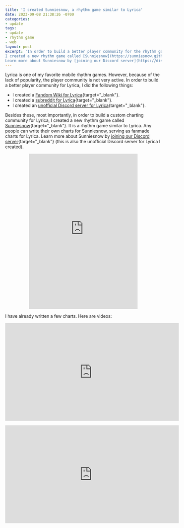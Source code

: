 ```yaml
---
title: 'I created Sunniesnow, a rhythm game similar to Lyrica'
date: 2023-09-08 21:38:26 -0700
categories:
- update
tags:
- update
- rhythm game
- web
layout: post
excerpt: 'In order to build a better player community for the rhythm game Lyrica,
I created a new rhythm game called [Sunniesnow](https://sunniesnow.github.io){target="_blank"}.
Learn more about Sunniesnow by [joining our Discord server](https://discord.gg/6ZHRU9teju){target="_blank"}.'
---
```


Lyrica is one of my favorite mobile rhythm games.
However, because of the lack of popularity, the player community is not very active.
In order to build a better player community for Lyrica, I did the following things:

- I created a [Fandom Wiki for Lyrica](https://lyrica.fandom.com/zh-tw/wiki/){target="_blank"}.
- I created a [subreddit for Lyrica](https://reddit.com/r/lyricagame/){target="_blank"}.
- I created an [unofficial Discord server for Lyrica](https://discord.gg/6ZHRU9teju){target="_blank"}.

Besides these, most importantly, in order to build a custom charting community for Lyrica,
I created a new rhythm game called [Sunniesnow](https://sunniesnow.github.io){target="_blank"}.
It is a rhythm game similar to Lyrica.
Any people can write their own charts for Sunniesnow, serving as fanmade charts for Lyrica.
Learn more about Sunniesnow by [joining our Discord server](https://discord.gg/6ZHRU9teju){target="_blank"}
(this is also the unofficial Discord server for Lyrica I created).

<p style="text-align: center"><iframe src="https://discord.com/widget?id=1131429935303626782&theme=dark" width="350" height="500" allowtransparency="true" frameborder="0" sandbox="allow-popups allow-popups-to-escape-sandbox allow-same-origin allow-scripts"></iframe></p>

I have already written a few charts. Here are videos:

<p style="text-align: center"><iframe width="560" height="315" src="https://youtube.com/embed/xqrqxprl71o" title="Stasis Master 13" frameborder="0" allow="accelerometer; autoplay; clipboard-write; encrypted-media; gyroscope; picture-in-picture; web-share" allowfullscreen></iframe></p>

<p style="text-align: center"><iframe width="560" height="315" src="https://youtube.com/embed/oiMivgDPJBg" title="嘤嘤大作战 Master 12" frameborder="0" allow="accelerometer; autoplay; clipboard-write; encrypted-media; gyroscope; picture-in-picture; web-share" allowfullscreen></iframe></p>
